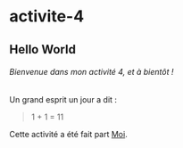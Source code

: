 # activite-4
## **Hello World**

###### Bienvenue dans mon activité 4, et à bientôt !

Un grand esprit un jour a dit :

> 1 + 1 = 11

Cette activité a été fait part [Moi](https://www.youtube.com/watch?v=dQw4w9WgXcQ).


